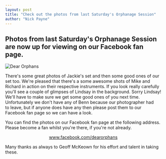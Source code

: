 ```yaml
---
layout: post
title: "Check out the photos from last Saturday's Orphanage Session"
author: "Nick Payne"
---
```


## Photos from last Saturday's Orphanage Session are now up for viewing on our Facebook fan page.

<p class="text-center"><img src="{{ site.baseurl }}/images/2010/4/photo-1.png" alt="Dear Orphans" /></p>
<p>There's some great photos of Jackie's set and then some good ones of our set too. We're pleased that there's a some awesome shots of Mike and Richard in action on their respective instruments. If you look really carefully you'll see a couple of glimpses of Lindsay in the background. Sorry Lindsay! We'll have to make sure we get some good ones of you next time. Unfortunately we don't have any of Benn because our photographer had to&nbsp;leave, but if anyone does have any then please post them to our Facebook fan page so we can have a look.</p>
<p>You can find the photos on our Facebook fan page at the following address. Please become a fan whilst you're there, if you're not already.</p>
<p style="text-align: center;"><a href="http://www.facebook.com/dearorphans">www.facebook.com/dearorphans</a></p>
<p>Many thanks as always to Geoff McKeown for his effort and talent in taking these.</p>